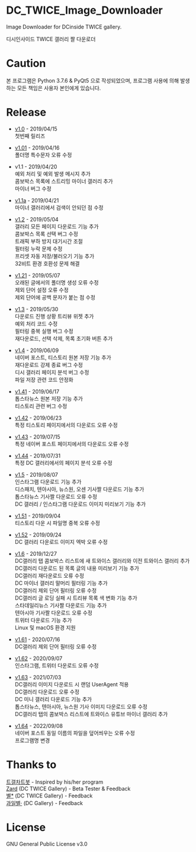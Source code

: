 # DC_TWICE_Image_Downloader
Image Downloader for DCinside TWICE gallery.

디시인사이드 TWICE 갤러리 짤 다운로더

# Caution
본 프로그램은 Python 3.7.6 & PyQt5 으로 작성되었으며, 프로그램 사용에 의해 발생하는 모든 책임은 사용자 본인에게 있습니다.

# Release
* [v1.0](https://github.com/nadane1708/DC_TWICE_Image_Downloader/releases/tag/v1.0) - 2019/04/15  
첫번째 릴리즈

* [v1.01](https://github.com/nadane1708/DC_TWICE_Image_Downloader/releases/tag/v1.01) - 2019/04/16  
폴더명 특수문자 오류 수정

* v1.1 - 2019/04/20  
예외 처리 및 예외 발생 메시지 추가  
콤보박스 목록에 스트리밍 마이너 갤러리 추가  
마이너 버그 수정  

* [v1.1a](https://github.com/nadane1708/DC_TWICE_Image_Downloader/releases/tag/v1.1a) - 2019/04/21  
마이너 갤러리에서 검색이 안되던 점 수정  

* [v1.2](https://github.com/nadane1708/DC_TWICE_Image_Downloader/releases/tag/v1.2) - 2019/05/04  
갤러리 모든 페이지 다운로드 기능 추가  
콤보박스 목록 선택 버그 수정  
트래픽 부하 방지 대기시간 조절  
필터링 누락 문제 수정  
프리셋 자동 저장/불러오기 기능 추가  
32비트 환경 호환성 문제 해결  

* [v1.21](https://github.com/nadane1708/DC_TWICE_Image_Downloader/releases/tag/v1.21) - 2019/05/07  
오래된 글에서의 폴더명 생성 오류 수정  
제외 단어 설정 오류 수정  
제외 단어에 공백 문자가 붙는 점 수정  

* [v1.3](https://github.com/nadane1708/DC_TWICE_Image_Downloader/releases/tag/v1.3) - 2019/05/30  
다운로드 진행 상황 트리뷰 위젯 추가  
예외 처리 코드 수정  
필터링 중복 실행 버그 수정  
재다운로드, 선택 삭제, 목록 초기화 버튼 추가  

* [v1.4](https://github.com/nadane1708/DC_TWICE_Image_Downloader/releases/tag/v1.4) - 2019/06/09  
네이버 포스트, 티스토리 원본 저장 기능 추가  
재다운로드 강제 종료 버그 수정  
디시 갤러리 페이지 분석 버그 수정  
파일 저장 관련 코드 안정화  

* [v1.41](https://github.com/nadane1708/DC_TWICE_Image_Downloader/releases/tag/v1.41) - 2019/06/17  
톱스타뉴스 원본 저장 기능 추가  
티스토리  관련 버그 수정  

* [v1.42](https://github.com/nadane1708/DC_TWICE_Image_Downloader/releases/tag/v1.42) - 2019/06/23  
특정 티스토리 페이지에서의 다운로드 오류 수정  

* [v1.43](https://github.com/nadane1708/DC_TWICE_Image_Downloader/releases/tag/v1.43) - 2019/07/15  
특정 네이버 포스트 페이지에서의 다운로드 오류 수정  

* [v1.44](https://github.com/nadane1708/DC_TWICE_Image_Downloader/releases/tag/v1.44) - 2019/07/31  
특정 DC 갤러리에서의 페이지 분석 오류 수정  

* [v1.5](https://github.com/nadane1708/DC_TWICE_Image_Downloader/releases/tag/v1.5) - 2019/08/07  
인스타그램 다운로드 기능 추가  
디스패치, 텐아시아, 뉴스원, 오센 기사짤 다운로드 기능 추가  
톱스타뉴스 기사짤 다운로드 오류 수정  
DC 갤러리 / 인스타그램 다운로드 이미지 미리보기 기능 추가  

* [v1.51](https://github.com/nadane1708/DC_TWICE_Image_Downloader/releases/tag/v1.51) - 2019/09/04  
티스토리 다운 시 파일명 중복 오류 수정  

* [v1.52](https://github.com/nadane1708/DC_TWICE_Image_Downloader/releases/tag/v1.52) - 2019/09/24  
DC 갤러리 다운로드 이미지 엑박 오류 수정  

* [v1.6](https://github.com/nadane1708/DC_TWICE_Image_Downloader/releases/tag/v1.6) - 2019/12/27  
DC갤러리 탭 콤보박스 리스트에 새 트와이스 갤러리와 이전 트와이스 갤러리 추가  
DC갤러리 다운로드 된 목록 글의 내용 미리보기 기능 추가  
DC갤러리 재다운로드 오류 수정  
DC 마이너 갤러리 말머리 필터링 기능 추가  
DC갤러리 제외 단어 필터링 오류 수정  
DC갤러리 글 로딩 실패 시 트리뷰 목록 색 변화 기능 추가  
스타데일리뉴스 기사짤 다운로드 기능 추가  
텐아시아 기사짤 다운로드 오류 수정  
트위터 다운로드 기능 추가  
Linux 및 macOS 환경 지원  

* [v1.61](https://github.com/nadane1708/DC_TWICE_Image_Downloader/releases/tag/v1.61) - 2020/07/16  
DC갤러리 제외 단어 필터링 오류 수정  

* [v1.62](https://github.com/nadane1708/DC_TWICE_Image_Downloader/releases/tag/v1.62) - 2020/09/07  
인스타그램, 트위터 다운로드 오류 수정  

* [v1.63](https://github.com/nadane1708/DC_TWICE_Image_Downloader/releases/tag/v1.63) - 2021/07/03  
DC갤러리 이미지 다운로드 시 랜덤 UserAgent 적용  
DC갤러리 다운로드 오류 수정  
DC 미니 갤러리 다운로드 기능 추가  
톱스타뉴스, 텐아시아, 뉴스원 기사 이미지 다운로드 오류 수정  
DC갤러리 탭의 콤보박스 리스트에 트와이스 유튜브 마이너 갤러리 추가  

* [v1.64](https://github.com/nadane1708/DC_TWICE_Image_Downloader/releases/tag/v1.64) - 2022/09/08  
네이버 포스트 동일 이름의 파일을 덮어씌우는 오류 수정  
프로그램명 변경  

# Thanks to
[트갤차트봇](https://gall.dcinside.com/board/view?id=twice&no=3939753) - Inspired by his/her program  
[Zard](https://gallog.dcinside.com/blueaqua1019) (DC TWICE Gallery) - Beta Tester & Feedback  
[별*](https://gallog.dcinside.com/acalffkstlqkf) (DC TWICE Gallery) - Feedback  
[과일별·](https://gallog.dcinside.com/starfruit135) (DC Gallery) - Feedback

# License
GNU General Public License v3.0
